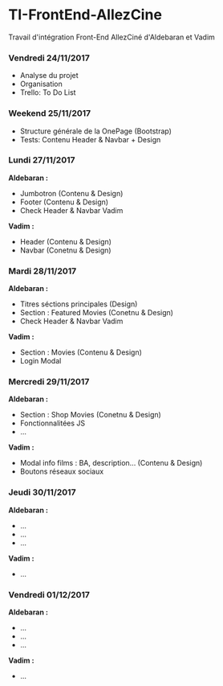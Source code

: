 # TI-FrontEnd-AllezCine
Travail d'intégration Front-End AllezCiné d'Aldebaran et Vadim

### Vendredi 24/11/2017
* Analyse du projet
* Organisation
* Trello: To Do List


### Weekend 25/11/2017
* Structure générale de la OnePage (Bootstrap)
* Tests: Contenu Header & Navbar + Design


### Lundi 27/11/2017

**Aldebaran :**  
* Jumbotron (Contenu & Design)
* Footer (Contenu & Design)
* Check Header & Navbar Vadim  

**Vadim :**  
* Header (Contenu & Design)
* Navbar (Conetnu & Design)


### Mardi 28/11/2017

**Aldebaran :**  
* Titres séctions principales (Design)
* Section : Featured Movies (Conetnu & Design)
* Check Header & Navbar Vadim  

**Vadim :**  
* Section : Movies (Contenu & Design)
* Login Modal


### Mercredi 29/11/2017

**Aldebaran :**  
* Section : Shop Movies (Conetnu & Design)
* Fonctionnalitées JS
* ...

**Vadim :**  
* Modal info films : BA, description... (Contenu & Design)
* Boutons réseaux sociaux


### Jeudi 30/11/2017

**Aldebaran :**  
* ...
* ...
* ...  

**Vadim :**  
* ...


### Vendredi 01/12/2017

**Aldebaran :**  
* ...
* ...
* ...  

**Vadim :**  
* ...
